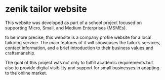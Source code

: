# zenik tailor website
This website was developed as part of a school project focused on supporting Micro, Small, and Medium Enterprises (MSMEs).

to be more precise, this website is a company profile website for a local tailoring service. The main features of it will showcases the tailor’s services, contact information, and a brief introduction to their business values and craftsmanship.

The goal of this project was not only to fulfill academic requirements but also to provide digital visibility and support for small businesses in adapting to the online market.

